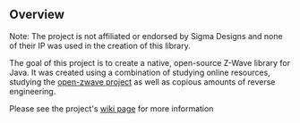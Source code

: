 ## Overview

Note: The project is not affiliated or endorsed by Sigma Designs and none of their IP was used
in the creation of this library.

The goal of this project is to create a native, open-source Z-Wave library for Java.
It was created using a combination of studying online resources, studying the
[open-zwave project](https://code.google.com/p/open-zwave/) as well as copious amounts
of reverse engineering.

Please see the project's [wiki page](https://www.hobson-automation.com/confluence/display/WZWAV/WZWave+Home) for more information